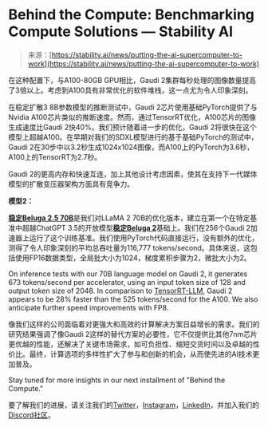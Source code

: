 <!--yml

category: 未分类

date: 2024-05-27 14:50:01

-->

# Behind the Compute: Benchmarking Compute Solutions — Stability AI

> 来源：[https://stability.ai/news/putting-the-ai-supercomputer-to-work](https://stability.ai/news/putting-the-ai-supercomputer-to-work)

在这种配置下，与A100-80GB GPU相比，Gaudi 2集群每秒处理的图像数量提高了3倍以上。考虑到A100具有非常优化的软件堆栈，这一点尤为令人印象深刻。

在稳定扩散3 8B参数模型的推断测试中，Gaudi 2芯片使用基础PyTorch提供了与Nvidia A100芯片类似的推断速度。然而，通过TensorRT优化，A100芯片的图像生成速度比Gaudi 2快40%。我们预计随着进一步的优化，Gaudi 2将很快在这个模型上超越A100。在早期对我们的SDXL模型进行的基于基础PyTorch的测试中，Gaudi 2在30步中以3.2秒生成1024x1024图像，而A100上的PyTorch为3.6秒，A100上的TensorRT为2.7秒。

Gaudi 2的更高内存和快速互连，加上其他设计考虑因素，使其在支持下一代媒体模型的扩散变压器架构方面具有竞争力。

**模型2：**

[**稳定Beluga 2.5 70B**](https://stability.ai/news/stable-beluga-large-instruction-fine-tuned-models)是我们对LLaMA 2 70B的优化版本，建立在第一个在特定基准中超越ChatGPT 3.5的开放模型[**稳定Beluga 2**](https://stability.ai/news/stable-beluga-large-instruction-fine-tuned-models)基础上。我们在256个Gaudi 2加速器上运行了这个训练基准。我们使用PyTorch代码直接运行，没有额外的优化，测得了令人印象深刻的平均总吞吐量为116,777 tokens/second。具体来说，这包括使用FP16数据类型，全局批大小为1024，梯度累积步骤为2，微批大小为2。

On inference tests with our 70B language model on Gaudi 2, it generates 673 tokens/second per accelerator, using an input token size of 128 and output token size of 2048\. In comparison to [TensorRT-LLM](https://nvidia.github.io/TensorRT-LLM/performance.html), Gaudi 2 appears to be 28% faster than the 525 tokens/second for the A100\. We also anticipate further speed improvements with FP8.

像我们这样的公司面临着对更强大和高效的计算解决方案日益增长的需求。我们的研究结果强调了像Gaudi 2这样的替代方案的必要性，它不仅提供比其他7nm芯片更优越的性能，还解决了关键市场需求，如可负担性、缩短交货时间以及卓越的性价比。最终，计算选项的多样性扩大了参与和创新的机会，从而使先进的AI技术更加普及。

Stay tuned for more insights in our next installment of "Behind the Compute."

要了解我们的进展，请关注我们的[Twitter](https://twitter.com/stabilityai)，[Instagram](https://www.instagram.com/stability.ai/)，[LinkedIn](https://www.linkedin.com/company/stability-ai)，并加入我们的[Discord社区](https://discord.gg/stablediffusion)。
